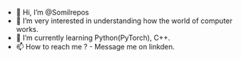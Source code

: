 - 👋 Hi, I’m @Somilrepos
- 👀 I’m very interested in understanding how the world of computer works.
- 🌱 I’m currently learning Python(PyTorch), C++.
- 📫 How to reach me ? - Message me on linkden.

<!---
Somilrepos/Somilrepos is a ✨ special ✨ repository because its `README.md` (this file) appears on your GitHub profile.
You can click the Preview link to take a look at your changes.
--->
